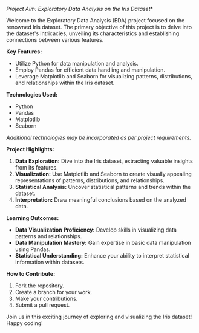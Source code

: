 
*Project Aim: Exploratory Data Analysis on the Iris Dataset**

Welcome to the Exploratory Data Analysis (EDA) project focused on the renowned Iris dataset. The primary objective of this project is to delve into the dataset's intricacies, unveiling its characteristics and establishing connections between various features.

**Key Features:**
- Utilize Python for data manipulation and analysis.
- Employ Pandas for efficient data handling and manipulation.
- Leverage Matplotlib and Seaborn for visualizing patterns, distributions, and relationships within the Iris dataset.

**Technologies Used:**
- Python
- Pandas
- Matplotlib
- Seaborn

*Additional technologies may be incorporated as per project requirements.*

**Project Highlights:**
1. **Data Exploration:** Dive into the Iris dataset, extracting valuable insights from its features.
2. **Visualization:** Use Matplotlib and Seaborn to create visually appealing representations of patterns, distributions, and relationships.
3. **Statistical Analysis:** Uncover statistical patterns and trends within the dataset.
4. **Interpretation:** Draw meaningful conclusions based on the analyzed data.

**Learning Outcomes:**
- **Data Visualization Proficiency:** Develop skills in visualizing data patterns and relationships.
- **Data Manipulation Mastery:** Gain expertise in basic data manipulation using Pandas.
- **Statistical Understanding:** Enhance your ability to interpret statistical information within datasets.

**How to Contribute:**
1. Fork the repository.
2. Create a branch for your work.
3. Make your contributions.
4. Submit a pull request.

Join us in this exciting journey of exploring and visualizing the Iris dataset! Happy coding!
